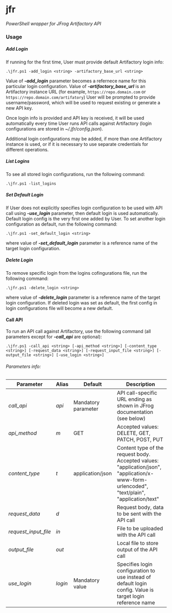 # jfr
*PowerShell wrapper for JFrog Artifactory API*

### Usage

##### Add Login
If running for the first time, User must provide default Artifactory login info:

    .\jfr.ps1 -add_login <string> -artifactory_base_url <string>

Value of ***-add_login*** parameter becomes a refernece name for this particular login configuration. 
Value of ***-artifactory_base_url*** is an Artifactory instance URL (for example, `https://repo.domain.com` or `https://repo.domain.com/artifatory`)
User will be prompted to provide username/password, which will be used to request existing or generate a new API key. 

Once login info is provided and API key is received, it will be used automatically every time User runs API calls against Artifactory (login configurations are stored in *~/.jfr/config.json*).


Additional login configurations may be added, if more than one Artifactory instance is used, or if it is necessary to use separate credentials for different operations.

##### List Logins
To see all stored login configurations, run the following command:

    .\jfr.ps1 -list_logins

##### Set Default Login
If User does not explicitly specifies login configuration to be used with API call using ***-use_login*** parameter, then default login is used automatically. Default login config is the very first one added by User.
To set another login configuration as default, run the following command:


    .\jfr.ps1 -set_default_login <string>

where value of ***-set_default_login*** parameter is a reference name of the target login configuration.

##### Delete Login
To remove specific login from the logins cofingurations file, run the following command:

    .\jfr.ps1 -delete_login <string>

where value of ***-delete_login*** parameter is a reference name of the target login configuration.
If deleted login was set as default, the first config in login configurations file will become a new default.

#### Call API
To run an API call against Artifactory, use the following command (all parameters except for ***-call_api*** are optional):

    .\jfr.ps1 -call_api <string> [-api_method <string>] [-content_type <string>] [-request_data <string>] [-request_input_file <string>] [-output_file <string>] [-use_login <string>]

###### Parameters info:
| Parameter  | Alias | Default | Description |
| ------------- | ------------- | ------------- | ------------- |
| *call_api* | *api* | Mandatory parameter | API call-specific URL ending as shown in JFrog documentation (see below) |
| *api_method* | *m* | GET | Accepted values: DELETE, GET, PATCH, POST, PUT |
| *content_type* | *t* | application/json | Content type of the request body. Accepted values: "application/json", "application/x-www-form-urlencoded", "text/plain", "application/text" |
| *request_data* | *d* |  | Request body, data to be sent with the API call |
| *request_input_file* | *in* |  | File to be uploaded with the API call |
| *output_file* | *out* |  | Local file to store output of the API call |
| *use_login* | *login* | Mandatory value | Specifies login configuration to use instead of default login config. Value is target login reference name |
